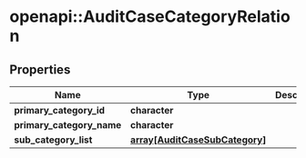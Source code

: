 # openapi::AuditCaseCategoryRelation


## Properties
Name | Type | Description | Notes
------------ | ------------- | ------------- | -------------
**primary_category_id** | **character** |  | [optional] 
**primary_category_name** | **character** |  | [optional] 
**sub_category_list** | [**array[AuditCaseSubCategory]**](AuditCaseSubCategory.md) |  | [optional] 


